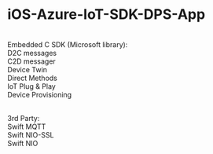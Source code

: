 # iOS-Azure-IoT-SDK-DPS-App
<br>
</b>Embedded C SDK (Microsoft library):<br>
  D2C messages<br>
  C2D messager<br>
  Device Twin<br>
  Direct Methods<br>
  IoT Plug & Play<br>
  Device Provisioning<br><br>

3rd Party:<br>
  Swift MQTT<br>
  Swift NIO-SSL<br>
  Swift NIO<br>
